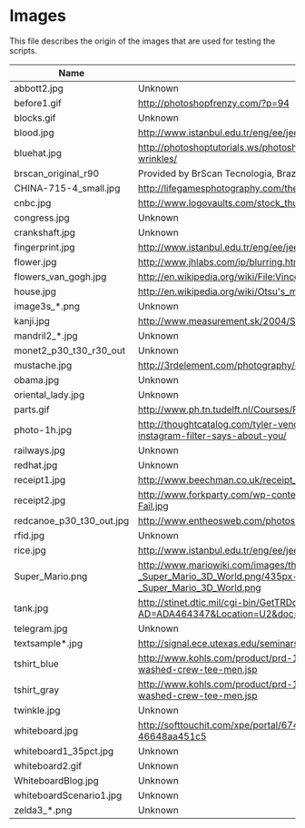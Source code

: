 # Images
This file describes the origin of the images that are used for testing the scripts.

Name | From
--- | ---
abbott2.jpg | Unknown
before1.gif | http://photoshopfrenzy.com/?p=94
blocks.gif | Unknown
blood.jpg | http://www.istanbul.edu.tr/eng/ee/jeee/main/pages/issues/is62/62008.pdf
bluehat.jpg | http://photoshoptutorials.ws/photoshop-tutorials/photo-effects/dramatic-wrinkles/
brscan_original_r90 | Provided by BrScan Tecnologia, Brazil
CHINA-715-4_small.jpg | http://lifegamesphotography.com/the-weathered-face-of-a-chinese-man/
cnbc.jpg | http://www.logovaults.com/stock_thumb/big-cnbc-2013-01-27.jpg
congress.jpg | Unknown
crankshaft.jpg | Unknown
fingerprint.jpg | http://www.istanbul.edu.tr/eng/ee/jeee/main/pages/issues/is62/62008.pdf
flower.jpg | http://www.jhlabs.com/ip/blurring.html
flowers_van_gogh.jpg | http://en.wikipedia.org/wiki/File:Vincent_Willem_van_Gogh_128.jpg
house.jpg | http://en.wikipedia.org/wiki/Otsu's_method
image3s_*.png | Unknown
kanji.jpg | http://www.measurement.sk/2004/S1/Yong.pdf
mandril2_*.jpg | Unknown
monet2_p30_t30_r30_out | Unknown
mustache.jpg | http://3rdelement.com/photography/dragan-effect/
obama.jpg | Unknown
oriental_lady.jpg | Unknown
parts.gif | http://www.ph.tn.tudelft.nl/Courses/FIP/noframes/fip-Segmenta.html
photo-1h.jpg | http://thoughtcatalog.com/tyler-vendetti/2013/01/what-your-favorite-instagram-filter-says-about-you/
railways.jpg | Unknown
redhat.jpg | Unknown
receipt1.jpg | http://www.beechman.co.uk/receipt_paper/111mm_wide_receipt.jpg
receipt2.jpg | http://www.forkparty.com/wp-content/uploads/2011/02/Funny-Receipt-Fail.jpg
redcanoe_p30_t30_out.jpg | http://www.entheosweb.com/photoshop/glass_effects.asp
rfid.jpg | Unknown
rice.jpg | http://www.istanbul.edu.tr/eng/ee/jeee/main/pages/issues/is62/62008.pdf
Super_Mario.png | http://www.mariowiki.com/images/thumb/2/25/Mario_Artwork_-_Super_Mario_3D_World.png/435px-Mario_Artwork_-_Super_Mario_3D_World.png
tank.jpg | http://stinet.dtic.mil/cgi-bin/GetTRDoc?AD=ADA464347&Location=U2&doc=GetTRDoc.pdf
telegram.jpg | Unknown
textsample*.jpg | http://signal.ece.utexas.edu/seminars/dsp_seminars/01fall/211_seeger_mf.pdf
tshirt_blue | http://www.kohls.com/product/prd-1493783/sonoma-life-style-solid-washed-crew-tee-men.jsp
tshirt_gray | http://www.kohls.com/product/prd-1493783/sonoma-life-style-solid-washed-crew-tee-men.jsp
twinkle.jpg | Unknown
whiteboard.jpg | http://softtouchit.com/xpe/portal/674eef30-1119-1000-8121-46648aa451c5
whiteboard1_35pct.jpg | Unknown
whiteboard2.gif | Unknown
WhiteboardBlog.jpg | Unknown
whiteboardScenario1.jpg | Unknown
zelda3_*.png | Unknown